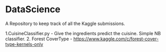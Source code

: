# DataScience

A Repository to keep track of all the Kaggle submissions.

1.CuisineClassifier.py - Give the ingredients predict the cuisine. Simple NB classifier.
2. Forest CoverType - https://www.kaggle.com/c/forest-cover-type-kernels-only
